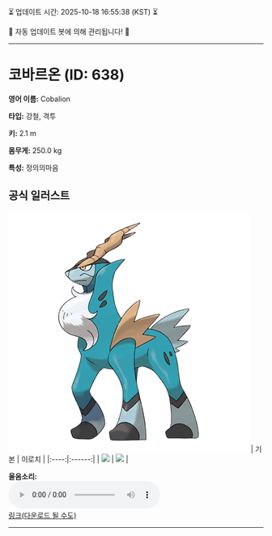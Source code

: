 
⏳ 업데이트 시간: 2025-10-18 16:55:38 (KST) ⏳

🤖 자동 업데이트 봇에 의해 관리됩니다! 🤖

---

# 코바르온 (ID: 638)
**영어 이름:** Cobalion

**타입:** 강철, 격투

**키:** 2.1 m

**몸무게:** 250.0 kg

**특성:** 정의의마음

## 공식 일러스트
![](https://raw.githubusercontent.com/PokeAPI/sprites/master/sprites/pokemon/other/official-artwork/638.png)
| 기본 | 이로치 |
|:----:|:------:|
| <img src="http://play.pokemonshowdown.com/sprites/ani/cobalion.gif" width="200"> | <img src="http://play.pokemonshowdown.com/sprites/ani-shiny/cobalion.gif" width="200"> |

**울음소리:**<br><audio controls src="https://raw.githubusercontent.com/PokeAPI/cries/main/cries/pokemon/latest/638.ogg"></audio><br> [링크(다운로드 될 수도)](https://raw.githubusercontent.com/PokeAPI/cries/main/cries/pokemon/latest/638.ogg)


---
